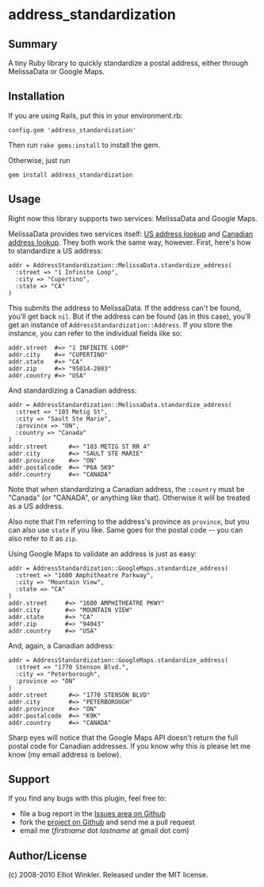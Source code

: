 # address_standardization

## Summary

A tiny Ruby library to quickly standardize a postal address, either through MelissaData or Google Maps.

## Installation

If you are using Rails, put this in your environment.rb:

    config.gem 'address_standardization'

Then run `rake gems:install` to install the gem.

Otherwise, just run

    gem install address_standardization

## Usage

Right now this library supports two services: MelissaData and Google Maps.

MelissaData provides two services itself: [US address lookup](http://www.melissadata.com/lookups/AddressVerify.asp) and [Canadian address lookup](http://www.melissadata.com/lookups/CanadianAddressVerify.asp). They both work the same way, however. First, here's how to standardize a US address:

    addr = AddressStandardization::MelissaData.standardize_address(
      :street => "1 Infinite Loop",
      :city => "Cupertino",
      :state => "CA"
    )
  
This submits the address to MelissaData. If the address can't be found, you'll get back `nil`. But if the address can be found (as in this case), you'll get an instance of `AddressStandardization::Address`. If you store the instance, you can refer to the individual fields like so:

    addr.street  #=> "1 INFINITE LOOP"
    addr.city    #=> "CUPERTINO"
    addr.state   #=> "CA"
    addr.zip     #=> "95014-2083"
    addr.country #=> "USA"

And standardizing a Canadian address:

    addr = AddressStandardization::MelissaData.standardize_address(
      :street => "103 Metig St",
      :city => "Sault Ste Marie",
      :province => "ON",
      :country => "Canada"
    )
    addr.street      #=> "103 METIG ST RR 4"
    addr.city        #=> "SAULT STE MARIE"
    addr.province    #=> "ON"
    addr.postalcode  #=> "P6A 5K9"
    addr.country     #=> "CANADA"

Note that when standardizing a Canadian address, the `:country` must be "Canada" (or "CANADA", or anything like that). Otherwise it will be treated as a US address.

Also note that I'm referring to the address's province as `province`, but you can also use `state` if you like. Same goes for the postal code -- you can also refer to it as `zip`.

Using Google Maps to validate an address is just as easy:

    addr = AddressStandardization::GoogleMaps.standardize_address(
      :street => "1600 Amphitheatre Parkway",
      :city => "Mountain View",
      :state => "CA"
    )
    addr.street     #=> "1600 AMPHITHEATRE PKWY"
    addr.city       #=> "MOUNTAIN VIEW"
    addr.state      #=> "CA"
    addr.zip        #=> "94043"
    addr.country    #=> "USA"
  
And, again, a Canadian address:

    addr = AddressStandardization::GoogleMaps.standardize_address(
      :street => "1770 Stenson Blvd.",
      :city => "Peterborough",
      :province => "ON"
    )
    addr.street      #=> "1770 STENSON BLVD"
    addr.city        #=> "PETERBOROUGH"
    addr.province    #=> "ON"
    addr.postalcode  #=> "K9K"
    addr.country     #=> "CANADA"

Sharp eyes will notice that the Google Maps API doesn't return the full postal code for Canadian addresses. If you know why this is please let me know (my email address is below).

## Support

If you find any bugs with this plugin, feel free to:

* file a bug report in the [Issues area on Github](http://github.com/mcmire/address_standardization/issues)
* fork the [project on Github](http://github.com/mcmire/address_standardization) and send me a pull request
* email me (*firstname* dot *lastname* at gmail dot com)

## Author/License

(c) 2008-2010 Elliot Winkler. Released under the MIT license.